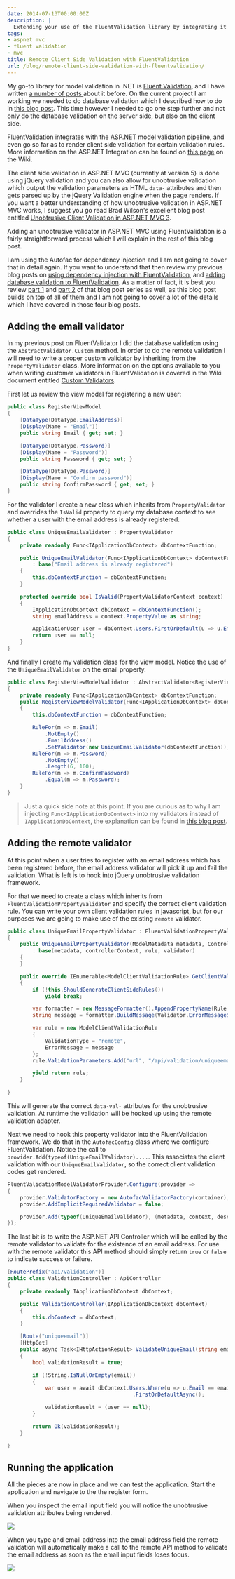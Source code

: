 ```yaml
---
date: 2014-07-13T00:00:00Z
description: |
  Extending your use of the FluentValidation library by integrating it with the remote validation in jQuery Validation.
tags:
- aspnet mvc
- fluent validation
- mvc
title: Remote Client Side Validation with FluentValidation
url: /blog/remote-client-side-validation-with-fluentvalidation/
---
```


My go-to library for model validation in .NET is [Fluent Validation](http://fluentvalidation.codeplex.com), and I have written [a number of posts ](/tags/fluent%20validation/)about it before. On the current project I am working we needed to do database validation which I described how to do in [this blog post](http://www.jerriepelser.com/blog/using-fluent-validation-with-asp-net-mvc-part-4-database-validation/).  This time however I needed to go one step further and not only do the database validation on the server side, but also on the client side.

FluentValidation integrates with the ASP.NET model validation pipeline, and even go so far as to render client side validation for certain validation rules. More information on the ASP.NET Integration can be found on [this page](http://fluentvalidation.codeplex.com/wikipage?title=mvc) on the Wiki.  

The client side validation in ASP.NET MVC (currently at version 5) is done using jQuery validation and you can also allow for unobtrusive validation which output the validation parameters as HTML `data-` attributes and then gets parsed up by the jQuery Validation engine when the page renders. If you want a better understanding of how unobtrusive validation in ASP.NET MVC works, I suggest you go read Brad Wilson's excellent blog post entitled [Unobtrusive Client Validation in ASP.NET MVC 3](http://bradwilson.typepad.com/blog/2010/10/mvc3-unobtrusive-validation.html).

Adding an unobtrusive validator in ASP.NET MVC using FluentValidation is a fairly straightforward process which I will explain in the rest of this blog post. 

I am using the Autofac for dependency injection and I am not going to cover that in detail again. If you want to understand that then review my previous blog posts on [using dependency injection with FluentValidation](/blog/using-fluent-validation-with-asp-net-mvc-part-3-adding-dependency-injection/), and [adding database validation to FluentValidation](http://www.jerriepelser.com/blog/using-fluent-validation-with-asp-net-mvc-part-4-database-validation/). As a matter of fact, it is best you review [part 1](http://www.jerriepelser.com/blog/using-fluent-validation-with-asp-net-mvc-part-1-the-basics/) and [part 2](http://www.jerriepelser.com/blog/using-fluent-validation-with-asp-net-mvc-part-2-unit-testing/) of that blog post series as well, as this blog post builds on top of all of them and I am not going to cover a lot of the details which I have covered in those four blog posts.

## Adding the email validator
In my previous post on FluentValidator I did the database validation using the `AbstractValidator.Custom` method. In order to do the remote validation I will need to write a proper custom validator by inheriting from the `PropertyValidator` class. More information on the options available to you when writing customer validators in FluentValidation is covered in the Wiki document entitled [Custom Validators](http://fluentvalidation.codeplex.com/wikipage?title=Custom). 

First let us review the view model for registering a new user:

``` csharp
public class RegisterViewModel
{
    [DataType(DataType.EmailAddress)]
    [Display(Name = "Email")]
    public string Email { get; set; }

    [DataType(DataType.Password)]
    [Display(Name = "Password")]
    public string Password { get; set; }

    [DataType(DataType.Password)]
    [Display(Name = "Confirm password")]
    public string ConfirmPassword { get; set; }
}
```

For the validator I create a new class which inherits from `PropertyValidator` and overrides the `IsValid` property to query my database context to see whether a user with the email address is already registered.

```csharp
public class UniqueEmailValidator : PropertyValidator
{
    private readonly Func<IApplicationDbContext> dbContextFunction;

    public UniqueEmailValidator(Func<IApplicationDbContext> dbContextFunction)
        : base("Email address is already registered")
    {
        this.dbContextFunction = dbContextFunction;
    }

    protected override bool IsValid(PropertyValidatorContext context)
    {
        IApplicationDbContext dbContext = dbContextFunction();
        string emailAddress = context.PropertyValue as string;

        ApplicationUser user = dbContext.Users.FirstOrDefault(u => u.Email == emailAddress);
        return user == null;
    }
}
``` 

And finally I create my validation class for the view model. Notice the use of the `UniqueEmailValidator` on the email property.

```csharp
public class RegisterViewModelValidator : AbstractValidator<RegisterViewModel>
{
    private readonly Func<IApplicationDbContext> dbContextFunction;
    public RegisterViewModelValidator(Func<IApplicationDbContext> dbContextFunction)
    {
        this.dbContextFunction = dbContextFunction;

        RuleFor(m => m.Email)
            .NotEmpty()
            .EmailAddress()
            .SetValidator(new UniqueEmailValidator(dbContextFunction));
        RuleFor(m => m.Password)
            .NotEmpty()
            .Length(6, 100);
        RuleFor(m => m.ConfirmPassword)
            .Equal(m => m.Password);
    }
}
```

> Just a quick side note at this point. If you are curious as to why I am injecting `Func<IApplicationDbContext>` into my validators instead of `IApplicationDbContext`, the explanation can be found in [this blog post](http://robdmoore.id.au/blog/2013/03/23/resolving-request-scoped-objects-into-a-singleton-with-autofac/). 

## Adding the remote validator
At this point when a user tries to register with an email address which has been registered before, the email address validator will pick it up and fail the validation. What is left is to hook into jQuery unobtrusive validation framework.

For that we need to create a class which inherits from `FluentValidationPropertyValidator` and specify the correct client validation rule. You can write your own client validation rules in javascript, but for our purposes we are going to make use of the existing `remote` validator.

```csharp
public class UniqueEmailPropertyValidator : FluentValidationPropertyValidator
{
    public UniqueEmailPropertyValidator(ModelMetadata metadata, ControllerContext controllerContext, PropertyRule rule, IPropertyValidator validator)
        : base(metadata, controllerContext, rule, validator)
    {
    }

    public override IEnumerable<ModelClientValidationRule> GetClientValidationRules()
    {
        if (!this.ShouldGenerateClientSideRules())
            yield break;

        var formatter = new MessageFormatter().AppendPropertyName(Rule.PropertyName);
        string message = formatter.BuildMessage(Validator.ErrorMessageSource.GetString());

        var rule = new ModelClientValidationRule
        {
            ValidationType = "remote",
            ErrorMessage = message
        };
        rule.ValidationParameters.Add("url", "/api/validation/uniqueemail");

        yield return rule;
    }

}
``` 

This will generate the correct `data-val-` attributes for the unobtrusive validation. At runtime the validation will be hooked up using the remote validation adapter.

Next we need to hook this property validator into the FluentValidation framework. We do that in the `AutofacConfig` class where we configure FluentValidation. Notice the call to `provider.Add(typeof(UniqueEmailValidator)....`. This associates the client validation with our `UniqueEmailValidator`, so the correct client validation codes get rendered. 

```csharp
FluentValidationModelValidatorProvider.Configure(provider =>
{
    provider.ValidatorFactory = new AutofacValidatorFactory(container);
    provider.AddImplicitRequiredValidator = false;

    provider.Add(typeof(UniqueEmailValidator), (metadata, context, description, validator) => new UniqueEmailPropertyValidator(metadata, context, description, validator));
});

```

The last bit is to write the ASP.NET API Controller which will be called by the remote validator to validate for the existence of an email address. For use with the remote validator this API method should simply return `true` or `false` to indicate success or failure.

```csharp
[RoutePrefix("api/validation")]
public class ValidationController : ApiController
{
    private readonly IApplicationDbContext dbContext;

    public ValidationController(IApplicationDbContext dbContext)
    {
        this.dbContext = dbContext;
    }

    [Route("uniqueemail")]
    [HttpGet]
    public async Task<IHttpActionResult> ValidateUniqueEmail(string email)
    {
        bool validationResult = true;

        if (!String.IsNullOrEmpty(email))
        {
            var user = await dbContext.Users.Where(u => u.Email == email)
                                        .FirstOrDefaultAsync();

            validationResult = (user == null);
        }

        return Ok(validationResult);
    }

}
```

## Running the application
All the pieces are now in place and we can test the application. Start the application and navigate to the the register form.

When you inspect the email input field you will notice the unobtrusive validation attributes being rendered.  

![](/assets/images/remote-client-side-validation-with-fluentvalidation/runtime.png)

When you type and email address into the email address field the remote validation will automatically make a call to the remote API method to validate the email address as soon as the email input fields loses focus.

![](/assets/images/remote-client-side-validation-with-fluentvalidation/validation-failed.png)
